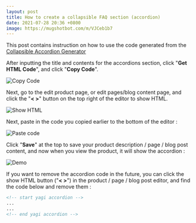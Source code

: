 ```yaml
---
layout: post
title: How to create a collapsible FAQ section (accordion)
date: 2021-07-28 20:36 +0800
image: https://mugshotbot.com/m/VJCeb1b7
---
```


This post contains instruction on how to use the code generated from the [Collapsible Accordion Generator](https://accordion.yagisoftware.com)


After inputting the title and contents for the accordions section, click "**Get HTML Code**", and click "**Copy Code**".

![Copy Code](https://img.yagisoftware.com/6-collapsible-accordion-faq-generator-instruction/accordion1.png)

Next, go to the edit product page, or edit pages/blog content page, and click the "**< >**" button on the top right of the editor to show HTML.

![Show HTML](https://img.yagisoftware.com/6-collapsible-accordion-faq-generator-instruction/accordion2.png)

Next, paste in the code you copied earlier to the bottom of the editor : 

![Paste code](https://img.yagisoftware.com/6-collapsible-accordion-faq-generator-instruction/accordion3.png)

Click "**Save**" at the top to save your product description / page / blog post content, and now when you view the product, it will show the accordion : 

![Demo](https://img.yagisoftware.com/6-collapsible-accordion-faq-generator-instruction/accordion4.png)

If you want to remove the accordion code in the future, you can click the show HTML button ("**< >**") in the product / page / blog post editor, and find the code below and remove them :
```html
<!-- start yagi accordion -->
...
...
<!-- end yagi accordion -->

```